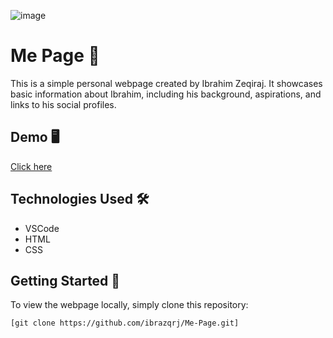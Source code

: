 ![image](https://github.com/ibrazqrj/2nd-Me-Page/assets/153816768/0c68e76f-9ad3-4559-b0db-61148c639822)

# Me Page 👤

This is a simple personal webpage created by Ibrahim Zeqiraj. It showcases basic information about Ibrahim, including his background, aspirations, and links to his social profiles.

## Demo 🖥️
[Click here](https://ibrazqrj.github.io/Me-Page/)


## Technologies Used 🛠️

- VSCode
- HTML
- CSS

## Getting Started 🚀

To view the webpage locally, simply clone this repository:

```bash
[git clone https://github.com/ibrazqrj/Me-Page.git]
